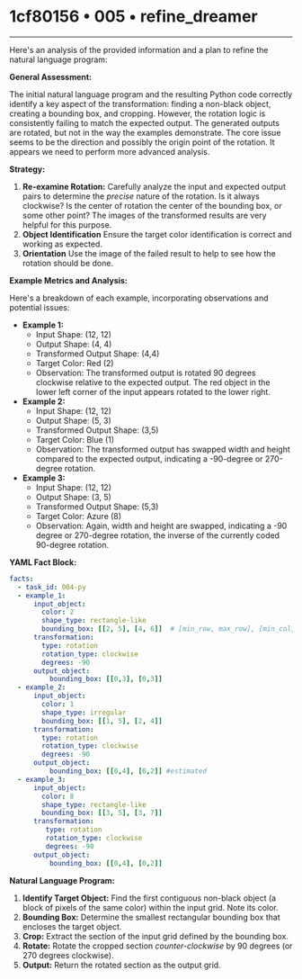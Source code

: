 # 1cf80156 • 005 • refine_dreamer

---
Here's an analysis of the provided information and a plan to refine the natural language program:

**General Assessment:**

The initial natural language program and the resulting Python code correctly identify a key aspect of the transformation: finding a non-black object, creating a bounding box, and cropping. However, the rotation logic is consistently failing to match the expected output. The generated outputs are rotated, but not in the way the examples demonstrate. The core issue seems to be the direction and possibly the origin point of the rotation. It appears we need to perform more advanced analysis.

**Strategy:**

1.  **Re-examine Rotation:** Carefully analyze the input and expected output pairs to determine the *precise* nature of the rotation. Is it always clockwise? Is the center of rotation the center of the bounding box, or some other point? The images of the transformed results are very helpful for this purpose.
2.  **Object Identification** Ensure the target color identification is correct and working as expected.
3.  **Orientation** Use the image of the failed result to help to see how the rotation should be done.

**Example Metrics and Analysis:**

Here's a breakdown of each example, incorporating observations and potential issues:

*   **Example 1:**
    *   Input Shape: (12, 12)
    *   Output Shape: (4, 4)
    *   Transformed Output Shape: (4,4)
    *   Target Color: Red (2)
    *   Observation: The transformed output is rotated 90 degrees clockwise relative to the expected output. The red object in the lower left corner of the input appears rotated to the lower right.
*   **Example 2:**
    *   Input Shape: (12, 12)
    *   Output Shape: (5, 3)
    *   Transformed Output Shape: (3,5)
    *   Target Color: Blue (1)
    *   Observation: The transformed output has swapped width and height compared to the expected output, indicating a -90-degree or 270-degree rotation.
*   **Example 3:**
    *   Input Shape: (12, 12)
    *   Output Shape: (3, 5)
    *   Transformed Output Shape: (5,3)
    *   Target Color: Azure (8)
    *   Observation: Again, width and height are swapped, indicating a -90 degree or 270-degree rotation, the inverse of the currently coded 90-degree rotation.

**YAML Fact Block:**

```yaml
facts:
  - task_id: 004-py
  - example_1:
      input_object:
        color: 2
        shape_type: rectangle-like
        bounding_box: [[2, 5], [4, 6]]  # [min_row, max_row], [min_col, max_col]
      transformation:
        type: rotation
        rotation_type: clockwise
        degrees: -90
      output_object:
          bounding_box: [[0,3], [0,3]]
  - example_2:
      input_object:
        color: 1
        shape_type: irregular
        bounding_box: [[1, 5], [2, 4]]
      transformation:
        type: rotation
        rotation_type: clockwise
        degrees: -90
      output_object:
          bounding_box: [[0,4], [0,2]] #estimated
  - example_3:
      input_object:
        color: 8
        shape_type: rectangle-like
        bounding_box: [[3, 5], [3, 7]]
      transformation:
         type: rotation
         rotation_type: clockwise
         degrees: -90
      output_object:
          bounding_box: [[0,4], [0,2]]
```

**Natural Language Program:**

1.  **Identify Target Object:** Find the first contiguous non-black object (a block of pixels of the same color) within the input grid. Note its color.
2.  **Bounding Box:** Determine the smallest rectangular bounding box that encloses the target object.
3.  **Crop:** Extract the section of the input grid defined by the bounding box.
4.  **Rotate:** Rotate the cropped section *counter-clockwise* by 90 degrees (or 270 degrees clockwise).
5.  **Output:** Return the rotated section as the output grid.

